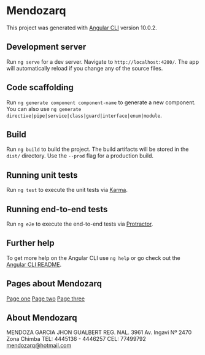 # Mendozarq

This project was generated with [Angular CLI](https://github.com/angular/angular-cli) version 10.0.2.

## Development server

Run `ng serve` for a dev server. Navigate to `http://localhost:4200/`. The app will automatically reload if you change any of the source files.

## Code scaffolding

Run `ng generate component component-name` to generate a new component. You can also use `ng generate directive|pipe|service|class|guard|interface|enum|module`.

## Build

Run `ng build` to build the project. The build artifacts will be stored in the `dist/` directory. Use the `--prod` flag for a production build.

## Running unit tests

Run `ng test` to execute the unit tests via [Karma](https://karma-runner.github.io).

## Running end-to-end tests

Run `ng e2e` to execute the end-to-end tests via [Protractor](http://www.protractortest.org/).

## Further help

To get more help on the Angular CLI use `ng help` or go check out the [Angular CLI README](https://github.com/angular/angular-cli/blob/master/README.md).

## Pages about Mendozarq

[Page one](https://amarillas.bo/empresa/mendozarq)
[Page two](https://www.directorio.com.bo/71212-mendozarq)
[Page three](https://bo.imigra.net/e/mendozarq)

## About Mendozarq

MENDOZA GARCIA JHON GUALBERT
REG. NAL. 3961
Av. Ingavi Nº 2470 Zona Chimba
TEL: 4445136 - 4446257
CEL: 77499792
mendozarq@hotmail.com 
